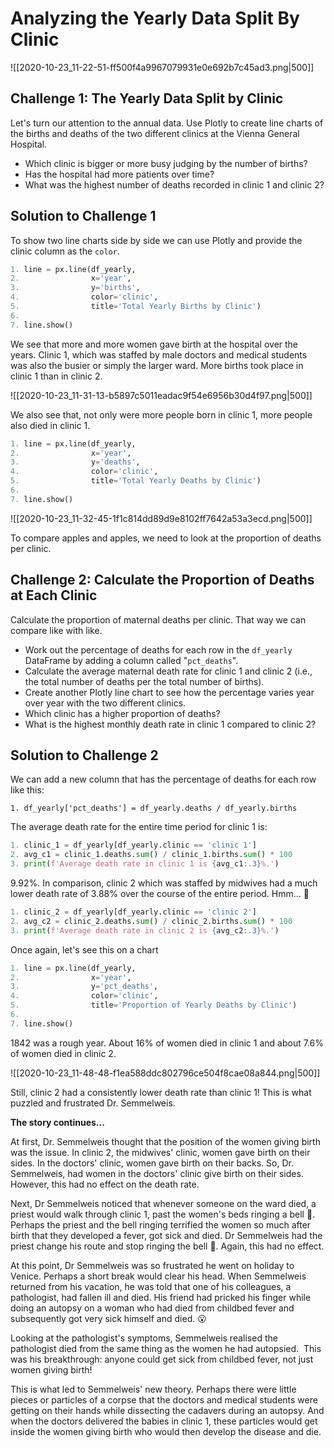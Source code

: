 # Analyzing the Yearly Data Split By Clinic

![[2020-10-23_11-22-51-ff500f4a9967079931e0e692b7c45ad3.png|500]]

## Challenge 1: The Yearly Data Split by Clinic

Let's turn our attention to the annual data. Use Plotly to create line charts of the births and deaths of the two different clinics at the Vienna General Hospital.

- Which clinic is bigger or more busy judging by the number of births?
- Has the hospital had more patients over time?
- What was the highest number of deaths recorded in clinic 1 and clinic 2?

## Solution to Challenge 1

To show two line charts side by side we can use Plotly and provide the clinic column as the `color`.

```python
1. line = px.line(df_yearly, 
2.                x='year', 
3.                y='births',
4.                color='clinic',
5.                title='Total Yearly Births by Clinic')
6.
7. line.show()
```

We see that more and more women gave birth at the hospital over the years. Clinic 1, which was staffed by male doctors and medical students was also the busier or simply the larger ward. More births took place in clinic 1 than in clinic 2.

![[2020-10-23_11-31-13-b5897c5011eadac9f54e6956b30d4f97.png|500]]

We also see that, not only were more people born in clinic 1, more people also died in clinic 1.

```python
1. line = px.line(df_yearly, 
2.                x='year', 
3.                y='deaths',
4.                color='clinic',
5.                title='Total Yearly Deaths by Clinic')
6.
7. line.show()
```

![[2020-10-23_11-32-45-1f1c814dd89d9e8102ff7642a53a3ecd.png|500]]

To compare apples and apples, we need to look at the proportion of deaths per clinic.

## Challenge 2: Calculate the Proportion of Deaths at Each Clinic

Calculate the proportion of maternal deaths per clinic. That way we can compare like with like.

- Work out the percentage of deaths for each row in the `df_yearly` DataFrame by adding a column called "`pct_deaths`".
- Calculate the average maternal death rate for clinic 1 and clinic 2 (i.e., the total number of deaths per the total number of births).
- Create another Plotly line chart to see how the percentage varies year over year with the two different clinics.
- Which clinic has a higher proportion of deaths?
- What is the highest monthly death rate in clinic 1 compared to clinic 2?

## Solution to Challenge 2

We can add a new column that has the percentage of deaths for each row like this: 

`1. df_yearly['pct_deaths'] = df_yearly.deaths / df_yearly.births`

The average death rate for the entire time period for clinic 1 is:

```python
1. clinic_1 = df_yearly[df_yearly.clinic == 'clinic 1']
2. avg_c1 = clinic_1.deaths.sum() / clinic_1.births.sum() * 100
3. print(f'Average death rate in clinic 1 is {avg_c1:.3}%.')
```

9.92%. In comparison, clinic 2 which was staffed by midwives had a much lower death rate of 3.88% over the course of the entire period. Hmm... 🤔

```python
1. clinic_2 = df_yearly[df_yearly.clinic == 'clinic 2']
2. avg_c2 = clinic_2.deaths.sum() / clinic_2.births.sum() * 100
3. print(f'Average death rate in clinic 2 is {avg_c2:.3}%.')
```

Once again, let's see this on a chart

```python
1. line = px.line(df_yearly, 
2.                x='year', 
3.                y='pct_deaths',
4.                color='clinic',
5.                title='Proportion of Yearly Deaths by Clinic')
6.
7. line.show()
```

1842 was a rough year. About 16% of women died in clinic 1 and about 7.6% of women died in clinic 2.

![[2020-10-23_11-48-48-f1ea588ddc802796ce504f8cae08a844.png|500]]

Still, clinic 2 had a consistently lower death rate than clinic 1! This is what puzzled and frustrated Dr. Semmelweis.

**The story continues...**

At first, Dr. Semmelweis thought that the position of the women giving birth was the issue. In clinic 2, the midwives' clinic, women gave birth on their sides. In the doctors' clinic, women gave birth on their backs. So, Dr. Semmelweis, had women in the doctors' clinic give birth on their sides. However, this had no effect on the death rate.

Next, Dr Semmelweis noticed that whenever someone on the ward died, a priest would walk through clinic 1, past the women's beds ringing a bell 🔔. Perhaps the priest and the bell ringing terrified the women so much after birth that they developed a fever, got sick and died. Dr Semmelweis had the priest change his route and stop ringing the bell 🔕. Again, this had no effect.

At this point, Dr Semmelweis was so frustrated he went on holiday to Venice. Perhaps a short break would clear his head. When Semmelweis returned from his vacation, he was told that one of his colleagues, a pathologist, had fallen ill and died. His friend had pricked his finger while doing an autopsy on a woman who had died from childbed fever and subsequently got very sick himself and died. 😮

Looking at the pathologist's symptoms, Semmelweis realised the pathologist died from the same thing as the women he had autopsied.  This was his breakthrough: anyone could get sick from childbed fever, not just women giving birth!

This is what led to Semmelweis' new theory. Perhaps there were little pieces or particles of a corpse that the doctors and medical students were getting on their hands while dissecting the cadavers during an autopsy. And when the doctors delivered the babies in clinic 1, these particles would get inside the women giving birth who would then develop the disease and die.